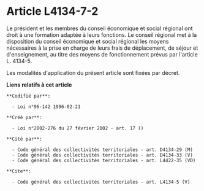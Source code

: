 # Article L4134-7-2

Le président et les membres du conseil économique et social régional ont droit à une formation adaptée à leurs fonctions. Le
conseil régional met à la disposition du conseil économique et social régional les moyens nécessaires à la prise en charge de
leurs frais de déplacement, de séjour et d'enseignement, au titre des moyens de fonctionnement prévus par l'article L.
4134-5. 

Les modalités d'application du présent article sont fixées par décret.

**Liens relatifs à cet article**

	**Codifié par**:

	  - Loi n°96-142 1996-02-21

	**Créé par**:

	  - Loi n°2002-276 du 27 février 2002 - art. 17 ()

	**Cité par**:

	  - Code général des collectivités territoriales - art. D4134-29 (M)
	  - Code général des collectivités territoriales - art. D4134-33 (V)
	  - Code général des collectivités territoriales - art. L4422-35 (VD)

	**Cite**:

	  - Code général des collectivités territoriales - art. L4134-5 (V)
